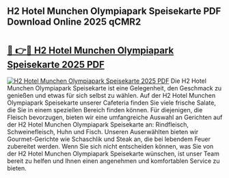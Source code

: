 ## H2 Hotel Munchen Olympiapark Speisekarte PDF Download Online 2025 qCMR2

# <h2><a href="http://gc7b3o.nevu.top/?p=H2+Hotel+Munchen+Olympiapark+Speisekarte">🔗 👉🔴 H2 Hotel Munchen Olympiapark Speisekarte 2025 PDF</a></h2>

[![H2 Hotel Munchen Olympiapark Speisekarte 2025 PDF](https://i.imgur.com/dBaPXMq.png)](http://gc7b3o.nevu.top/?p=H2+Hotel+Munchen+Olympiapark+Speisekarte)
Die H2 Hotel Munchen Olympiapark Speisekarte ist eine Gelegenheit, den Geschmack zu genießen und etwas für sich selbst zu wählen. Auf der H2 Hotel Munchen Olympiapark Speisekarte unserer Cafeteria finden Sie viele frische Salate, die Sie in einem speziellen Bereich finden können. Für diejenigen, die Fleisch bevorzugen, bieten wir eine umfangreiche Auswahl an Gerichten auf der H2 Hotel Munchen Olympiapark Speisekarte an: Rindfleisch, Schweinefleisch, Huhn und Fisch. Unseren Auserwählten bieten wir Gourmet-Gerichte wie Schaschlik und Steak an, die bei lebendem Feuer zubereitet werden. Wenn Sie sich nicht entscheiden können, was Sie von der H2 Hotel Munchen Olympiapark Speisekarte wünschen, ist unser Team bereit zu helfen und Ihnen einen angenehmen und komfortablen Service zu bieten.
